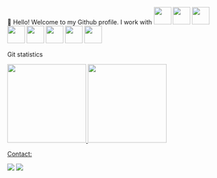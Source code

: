 👋 Hello! Welcome to my Github profile.
I work with
<img src="https://cdn.jsdelivr.net/gh/devicons/devicon/icons/git/git-original.svg" height="40" width="40"/> <img src="https://cdn.jsdelivr.net/gh/devicons/devicon/icons/vuejs/vuejs-original.svg" height="40" width="40"/> <img src="https://cdn.jsdelivr.net/gh/devicons/devicon/icons/react/react-original.svg" height="40" width="40"/> <img src="https://cdn.jsdelivr.net/gh/devicons/devicon/icons/mongodb/mongodb-original-wordmark.svg" height="40" width="40"/> <img src="https://cdn.jsdelivr.net/gh/devicons/devicon/icons/nodejs/nodejs-original-wordmark.svg" height="40" width="40"/> <img src="https://cdn.jsdelivr.net/gh/devicons/devicon/icons/html5/html5-original.svg" height="40" width="40"/> <img src="https://cdn.jsdelivr.net/gh/devicons/devicon/icons/css3/css3-original.svg" height="40" width="40"/> <img src="https://cdn.jsdelivr.net/gh/devicons/devicon/icons/sass/sass-original.svg" height="40" width="40"/>

Git statistics
<div>
<a href="https://github.com/ray-sales-labs">
<img height="180em" src="https://github-readme-stats.vercel.app/api/top-langs/?username=ray-sales-labs&layout=compact&langs_count=7&theme=dracula"/>
<img height="180em" src="https://github-readme-stats.vercel.app/api?username=ray-sales-labs&show_icons=true&theme=dracula&include_all_commits=true&count_private=true"/>
</div>

Contact:
<div>
<a href = "mailto:rayssassales@outlook.com"><img src="https://img.shields.io/badge/Gmail-D14836?style=for-the-badge&logo=outlook&logoColor=white" target="_blank"></a>
<a href="https://www.linkedin.com/in/ray-sales-200699" target="_blank"><img src="https://img.shields.io/badge/-LinkedIn-%230077B5?style=for-the-badge&logo=linkedin&logoColor=white" target="_blank"></a>
</div>
